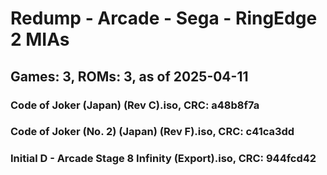 # Redump - Arcade - Sega - RingEdge 2 MIAs
## Games: 3, ROMs: 3, as of 2025-04-11

### Code of Joker (Japan) (Rev C).iso, CRC: a48b8f7a
### Code of Joker (No. 2) (Japan) (Rev F).iso, CRC: c41ca3dd
### Initial D - Arcade Stage 8 Infinity (Export).iso, CRC: 944fcd42
